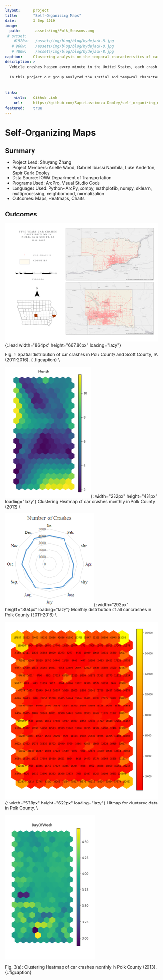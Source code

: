```yaml
---
layout:      project
title:       "Self-Organizing Maps"
date:        3 Sep 2019
image:
  path:       assets/img/Polk_Seasons.png
 # srcset:
    #1920w:   /assets/img/blog/blog/hydejack-8.jpg
   # 960w:    /assets/img/blog/blog/hydejack-8.jpg
   # 480w:    /assets/img/blog/blog/hydejack-8.jpg
caption:     Clustering analysis on the temporal characteristics of car crashes.
description: >
  Vehicle crashes happen every minute in the United States, each crash having its own time and specific attributes such as road conditions and weather. The goal of this project is to find meaningful spatial and temporal patterns from the large datasets provided by state DOT’s. Using a self-organizing map, data can be clustered into meaningful clusters based on time of year, month, or day in a way that is easy to read. This allows for a more in-depth analysis. Data can then be joined to point data in ArcMap to show how patterns relate spatially within certain attributes like road conditions, number of injuries or weather conditions. The significance of this is that it allows temporal data to be joined to spatial data. This allows for multifaceted in-depth analysis. 

  In this project our group analyzed the spatial and temporal characteristicts of vehichle cr
  

links:
  - title:   Github Link
    url:     https://github.com/SapirLastimoza-Dooley/self_organizing_maps
featured:    true
---
```

# Self-Organizing Maps

## Summary
* Project Lead: Shuyang Zhang
* Project Members: Arielle Wood, Gabriel Ibiassi Nambila, Luke Anderton, Sapir Carlo Dooley
* Data Source: IOWA Department of Transportation
* Programs Used: ArcPro, Visual Studio Code
* Languages Used: Python- ArcPy, sompy, mathplotlib, numpy, sklearn, multiprocessing, neighborhood, normalization
* Outcomes: Maps, Heatmaps, Charts

## Outcomes
![Crash Distribution](https://raw.githubusercontent.com/SapirLastimoza-Dooley/self_organizing_maps/main/figures/crash_distribution.png){:.lead width="864px" height="667.86px" loading="lazy"}  

Fig. 1: Spatial distribution of car crashes in Polk County and Scott County, IA (2011-2016).
{:.figcaption} \\

![Monthly Heatmap](https://raw.githubusercontent.com/SapirLastimoza-Dooley/self_organizing_maps/main/figures/year_heatmap.png){: width="282px" height="431px" loading="lazy"}
Clustering Heatmap of car crashes monthly in Polk County (2013) \\

![Monthly Distribution](https://raw.githubusercontent.com/SapirLastimoza-Dooley/self_organizing_maps/main/figures/monthly_distribution.png){: width="292px" height="304px" loading="lazy"}
Monthly distribution of all car crashes in Polk County (2011-2016) \\

![Cluster Hitmap](https://raw.githubusercontent.com/SapirLastimoza-Dooley/self_organizing_maps/main/figures/clustering_heatmap_1.png){: width="538px" height="622px" loading="lazy"}
Hitmap for clustered data in Polk County. \\

![Weekly Heatmap](https://raw.githubusercontent.com/SapirLastimoza-Dooley/self_organizing_maps/main/figures/week_heatmap.png)

Fig. 3(a): Clustering Heatmap of car crashes monthly in Polk County (2013).
{:.figcaption}
